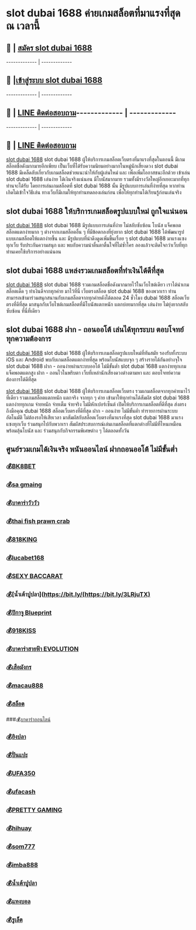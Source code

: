 # slot dubai 1688 ค่ายเกมสล็อตที่มาแรงที่สุด ณ เวลานี้
## :money_with_wings: | [สมัคร slot dubai 1688 ](https://bit.ly/3LRjuTX)
------------- | -------------
## :sparkling_heart: |[เข้าสู่ระบบ slot dubai 1688 ](https://bit.ly/3LRjuTX)
------------- | -------------
## :calling: | [LINE ติดต่อสอบถาม](https://bit.ly/3fv4cbx)------------- | -------------

------------- | -------------
## :calling: | [LINE ติดต่อสอบถาม](https://bit.ly/3fv4cbx)
[slot dubai 1688](https://bit.ly/3LRjuTX)​ slot dubai 1688 ผู้ให้บริการเกมสล็อตเว็บตรงที่มาแรงที่สุดในตอนนี้ มีเกมสล็อตชื่อดังมากมายอีกเพียบ เป็นเว็บที่ได้รับความนิยมอย่างมากในหมู่นักเสี่ยงดวง slot dubai 1688 มีเคล็ดลับเกี่ยวกับเกมสล็อตช่วยแนะนำให้กับผู้เล่นใหม่ และ เพื่อเพิ่มโอกาสชนะอีกด้วย เข้าเล่น slot dubai 1688 เล่นง่าย ได้เงินจริงแน่นอน มีโบนัสมากมาย รวมทั้งมีรางวัลใหญ่อีกเยอะมากที่ทุกท่านจะได้รับ โดยการเล่นเกมสล็อตที่ slot dubai 1688 นั้น มีรูปแบบการเล่นที่ง่ายที่สุด หากท่านเกิดไม่เข้าใจวิธีเล่น ทางเว็บก็มีเกมให้ทุกท่านทดลองเล่นก่อน เพื่อให้ทุกท่านได้เรียนรู้ก่อนเล่นจริง

## slot dubai 1688 ให้บริการเกมสล็อตรูปแบบใหม่ ถูกใจแน่นอน​
[slot dubai 1688](https://bit.ly/3LRjuTX)​​ slot dubai 1688 มีรูปแบบการเล่นที่ง่าย ไม่สลับซับซ้อน โบนัส แจ็คพอตสล็อตแตกง่ายมาก ๆ ต่างจากเกมสล็อตอื่น ๆ ที่มีข้อตกลงที่ยุ่งยาก slot dubai 1688 ได้พัฒนารูปแบบเกมสล็อตให้แตกง่ายขึ้น และ มีรูปแบบที่น่าดึงดูดเพิ่มขึ้นเรื่อย ๆ slot dubai 1688 มาแรงแซงทุกเว็บ รับประกันความสนุก และ พบกับความน่าตื่นตาตื่นใจที่ไม่ซ้ำใคร ลองแล้วจะติดใจกว่าเว็บที่ทุกท่านเคยใช้บริการอย่างแน่นอน​

## slot dubai 1688 แหล่งรวมเกมสล็อตที่ทำเงินได้ดีที่สุด
[slot dubai 1688](https://bit.ly/3LRjuTX)​ slot dubai 1688 รวมเกมสล็อตชื่อดังมากมายไว้ในเว็บไซต์เดียว เราได้นำเกมสล็อตเด็ด ๆ ทำเงินดีจากทุกค่าย มาไว้ที่นี่ เว็บตรงสล็อต slot dubai 1688 ของพวกเรา ท่านสามารถเข้ามาร่วมสนุกสนานกับเกมสล็อตจากทุกค่ายดังได้ตลอด 24 ชั่วโมง dubai 1688 สล็อตเว็บตรงที่ดีที่สุด มาสนุกกับเว็บไซต์เกมสล็อตที่มีโบนัสแตกหนัก แตกบ่อยมากที่สุด เล่นง่าย ไม่ยุ่งยากสลับซับซ้อน ที่นี่ที่เดียว

## slot dubai 1688 ฝาก - ถอนออโต้ เล่นได้ทุกระบบ ตอบโจทย์ทุกความต้องการ
[slot dubai 1688](https://bit.ly/3LRjuTX)​​ slot dubai 1688 ผู้ให้บริการเกมสล็อตรูปแบบใหม่ที่ทันสมัย รองรับทั้งระบบ iOS และ Android พบกับเกมสล็อตแตกง่ายที่สุด พร้อมโบนัสแบบจุก ๆ สร้างรายได้กันอย่างจุใจ slot dubai 1688 ฝาก - ถอนง่ายผ่านระบบออโต้ ไม่มีขั้นต่ำ slot dubai 1688 แตกง่ายทุกเกม แจ็คพอตแตกสูง ฝาก - ถอนไวในพริบตา เว็บที่เหล่านักเสี่ยงดวงต่างตามหา และ ตอบโจทย์ความต้องการได้ดีที่สุด

[slot dubai 1688](https://bit.ly/3LRjuTX)​ ​slot dubai 1688 ผู้ให้บริการเกมสล็อตเว็บตรง รวมเกมสล็อตจากทุกค่ายมาไว้ที่เดียว รวมเกมสล็อตแตกหนัก แตกจริง จากทุก ๆ ค่าย เข้ามาให้ทุกท่านได้สัมผัส slot dubai 1688 แตกง่ายทุกเกม จ่ายหนัก จ่ายเต็ม จ่ายจริง ไม่มีหักเปอร์เซ็นต์ เปิดให้บริการเกมสล็อตที่ดีที่สุด ส่งตรงถึงมือคุณ dubai 1688 สล็อตเว็บตรงที่ดีที่สุด ฝาก - ถอนง่าย ไม่มีขั้นต่ำ ทำรายการผ่านระบบอัตโนมัติ ไม่ต้องรอให้เสียเวลา มาสัมผัสกับสล็อตเว็บตรงที่มาแรงที่สุด slot dubai 1688 มาแรงแซงทุกเว็บ ร่วมสนุกไปกับพวกเรา สัมผัสประสบการณ์เล่นเกมสล็อตที่แตกต่างที่ไม่มีที่ไหนเหมือน พร้อมลุ้นโบนัส และ ร่วมสนุกกับกิจกรรมพิเศษต่าง ๆ ได้ตลอดทั้งวัน

## ศูนย์รวมเกมได้เงินจริง พนันออนไลน์ ฝากถอนออโต้ ไม่มีขั้นต่ำ
### :moneybag:[BK8BET](https://bit.ly/3LRjuTX)​ ​
### :moneybag:[sa gmaing](https://bit.ly/3LRjuTX)​ ​
### :moneybag:[บาคาร่าวัววัว](https://bit.ly/3LRjuTX)​ 
### :moneybag:[thai fish prawn crab](https://bit.ly/3LRjuTX)​ 
### :moneybag:[818KING](https://bit.ly/3LRjuTX)​ ​
### :moneybag:[lucabet168](https://bit.ly/3LRjuTX)​ 
### :moneybag:[SEXY BACCARAT](https://bit.ly/3LRjuTX)​ 
### :moneybag:[น้ำเต้าปูปลา](https://bit.ly/(https://bit.ly/3LRjuTX)​ ​
### :moneybag:[ปิกาจู Blueprint](https://bit.ly/3LRjuTX)​ 
### :moneybag:[918KISS](https://bit.ly/3LRjuTX)​
### :moneybag:[บาคาร่าสายฟ้า EVOLUTION](https://bit.ly/3LRjuTX)​ 
### :moneybag:[เสือมังกร](https://bit.ly/3LRjuTX)​ 
### :moneybag:[macau888](https://bit.ly/3LRjuTX)​ 
### :moneybag:[สล็อต](https://bit.ly/3LRjuTX)​ 
 ###:moneybag:[บาคาร่าออนไลน์](https://bit.ly/3LRjuTX)​ 
### :moneybag:[ยิงปลา](https://bit.ly/3LRjuTX)​ 
### :moneybag:[ปั่นแปะ](https://bit.ly/3LRjuTX)​ 
### :moneybag:[UFA350](https://bit.ly/3LRjuTX)​ 
### :moneybag:[ufacash](https://bit.ly/3LRjuTX)​ 
### :moneybag:[PRETTY GAMING](https://bit.ly/3LRjuTX)​ 
### :moneybag:[hihuay](https://bit.ly/3LRjuTX)​ 
### :moneybag:[som777](https://bit.ly/3LRjuTX)​ 
### :moneybag:[imba888](https://bit.ly/3Lnpwvy)
### :moneybag:[น้ำเต้าปูปลา](https://bit.ly/3LRjuTX)​ 
### :moneybag:[แทงบอล](https://bit.ly/3LRjuTX)​ 
### :moneybag:[รูเล็ต](https://bit.ly/3LRjuTX)​ 

